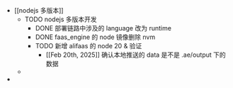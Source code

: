 - [[nodejs 多版本]]
	- TODO nodejs 多版本开发
		- DONE 部署链路中涉及的 language 改为 runtime
		- DONE faas_engine 的 node 镜像删除 nvm
		- TODO 新增 alifaas 的 node 20 & 验证
			- [[Feb 20th, 2025]] 确认本地推送的 data 是不是 .ae/output 下的数据
	-
-